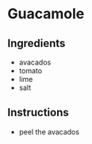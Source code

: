 # Guacamole
## Ingredients
* avacados 
* tomato 
* lime 
* salt 
## Instructions 
* peel the avacados
